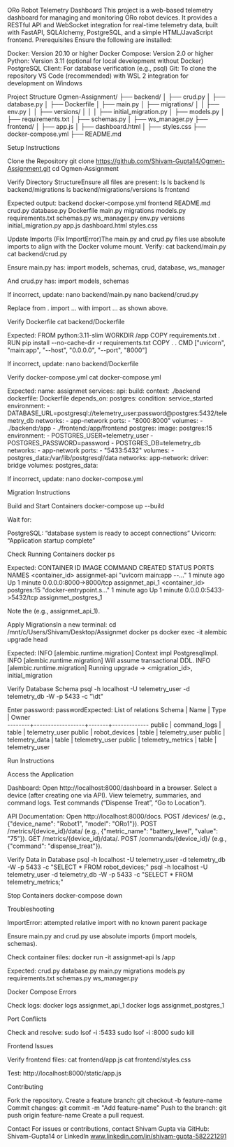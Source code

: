 ORo Robot Telemetry Dashboard
This project is a web-based telemetry dashboard for managing and monitoring ORo robot devices. It provides a RESTful API and WebSocket integration for real-time telemetry data, built with FastAPI, SQLAlchemy, PostgreSQL, and a simple HTML/JavaScript frontend.
Prerequisites
Ensure the following are installed:

Docker: Version 20.10 or higher
Docker Compose: Version 2.0 or higher
Python: Version 3.11 (optional for local development without Docker)
PostgreSQL Client: For database verification (e.g., psql)
Git: To clone the repository
VS Code (recommended) with WSL 2 integration for development on Windows

Project Structure
Ogmen-Assignment/
├── backend/
│   ├── crud.py
│   ├── database.py
│   ├── Dockerfile
│   ├── main.py
│   ├── migrations/
│   │   ├── env.py
│   │   ├── versions/
│   │   │   ├── initial_migration.py
│   ├── models.py
│   ├── requirements.txt
│   ├── schemas.py
│   ├── ws_manager.py
├── frontend/
│   ├── app.js
│   ├── dashboard.html
│   ├── styles.css
├── docker-compose.yml
├── README.md

Setup Instructions

Clone the Repository
git clone https://github.com/Shivam-Gupta14/Ogmen-Assignment.git
cd Ogmen-Assignment


Verify Directory StructureEnsure all files are present:
ls
ls backend
ls backend/migrations
ls backend/migrations/versions
ls frontend

Expected output:
backend  docker-compose.yml  frontend  README.md
crud.py  database.py  Dockerfile  main.py  migrations  models.py  requirements.txt  schemas.py  ws_manager.py
env.py  versions
initial_migration.py
app.js  dashboard.html  styles.css


Update Imports (Fix ImportError)The main.py and crud.py files use absolute imports to align with the Docker volume mount. Verify:
cat backend/main.py
cat backend/crud.py

Ensure main.py has:
import models, schemas, crud, database, ws_manager

And crud.py has:
import models, schemas

If incorrect, update:
nano backend/main.py
nano backend/crud.py

Replace from . import ... with import ... as shown above.

Verify Dockerfile
cat backend/Dockerfile

Expected:
FROM python:3.11-slim
WORKDIR /app
COPY requirements.txt .
RUN pip install --no-cache-dir -r requirements.txt
COPY . .
CMD ["uvicorn", "main:app", "--host", "0.0.0.0", "--port", "8000"]

If incorrect, update:
nano backend/Dockerfile


Verify docker-compose.yml
cat docker-compose.yml

Expected:
name: assignmet
services:
  api:
    build:
      context: ./backend
      dockerfile: Dockerfile
    depends_on:
      postgres:
        condition: service_started
    environment:
      - DATABASE_URL=postgresql://telemetry_user:password@postgres:5432/telemetry_db
    networks:
      - app-network
    ports:
      - "8000:8000"
    volumes:
      - ./backend:/app
      - ./frontend:/app/frontend
  postgres:
    image: postgres:15
    environment:
      - POSTGRES_USER=telemetry_user
      - POSTGRES_PASSWORD=password
      - POSTGRES_DB=telemetry_db
    networks:
      - app-network
    ports:
      - "5433:5432"
    volumes:
      - postgres_data:/var/lib/postgresql/data
networks:
  app-network:
    driver: bridge
volumes:
  postgres_data:

If incorrect, update:
nano docker-compose.yml



Migration Instructions

Build and Start Containers
docker-compose up --build

Wait for:

PostgreSQL: “database system is ready to accept connections”
Uvicorn: “Application startup complete”


Check Running Containers
docker ps

Expected:
CONTAINER ID   IMAGE               COMMAND                  CREATED         STATUS         PORTS                    NAMES
<container_id> assignmet-api        "uvicorn main:app --…"   1 minute ago    Up 1 minute    0.0.0.0:8000->8000/tcp   assignmet_api_1
<container_id> postgres:15         "docker-entrypoint.s…"   1 minute ago    Up 1 minute    0.0.0.0:5433->5432/tcp   assignmet_postgres_1

Note the <api-container-name> (e.g., assignmet_api_1).

Apply MigrationsIn a new terminal:
cd /mnt/c/Users/Shivam/Desktop/Assignmet
docker ps
docker exec -it <api-container-name> alembic upgrade head

Expected:
INFO  [alembic.runtime.migration] Context impl PostgresqlImpl.
INFO  [alembic.runtime.migration] Will assume transactional DDL.
INFO  [alembic.runtime.migration] Running upgrade  -> <migration_id>, initial_migration


Verify Database Schema
psql -h localhost -U telemetry_user -d telemetry_db -W -p 5433 -c "\dt"

Enter password: passwordExpected:
List of relations
 Schema |     Name         | Type  |    Owner    
--------+------------------+-------+-------------
 public | command_logs     | table | telemetry_user
 public | robot_devices    | table | telemetry_user
 public | telemetry_data   | table | telemetry_user
 public | telemetry_metrics | table | telemetry_user



Run Instructions

Access the Application

Dashboard: Open http://localhost:8000/dashboard in a browser.
Select a device (after creating one via API).
View telemetry, summaries, and command logs.
Test commands (“Dispense Treat”, “Go to Location”).


API Documentation: Open http://localhost:8000/docs.
POST /devices/ (e.g., {"device_name": "Robot1", "model": "ORo1"}).
POST /metrics/{device_id}/data/ (e.g., {"metric_name": "battery_level", "value": "75"}).
GET /metrics/{device_id}/data/.
POST /commands/{device_id}/ (e.g., {"command": "dispense_treat"}).




Verify Data in Database
psql -h localhost -U telemetry_user -d telemetry_db -W -p 5433 -c "SELECT * FROM robot_devices;"
psql -h localhost -U telemetry_user -d telemetry_db -W -p 5433 -c "SELECT * FROM telemetry_metrics;"


Stop Containers
docker-compose down



Troubleshooting

ImportError: attempted relative import with no known parent package

Ensure main.py and crud.py use absolute imports (import models, schemas).

Check container files:
docker run -it assignmet-api ls /app

Expected: crud.py database.py main.py migrations models.py requirements.txt schemas.py ws_manager.py



Docker Compose Errors

Check logs:
docker logs assignmet_api_1
docker logs assignmet_postgres_1




Port Conflicts

Check and resolve:
sudo lsof -i :5433
sudo lsof -i :8000
sudo kill <pid>




Frontend Issues

Verify frontend files:
cat frontend/app.js
cat frontend/styles.css


Test: http://localhost:8000/static/app.js


Contributing

Fork the repository.
Create a feature branch: git checkout -b feature-name
Commit changes: git commit -m "Add feature-name"
Push to the branch: git push origin feature-name
Create a pull request.

Contact
For issues or contributions, contact Shivam Gupta via GitHub: Shivam-Gupta14 or LinkedIn www.linkedin.com/in/shivam-gupta-582221291
